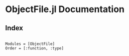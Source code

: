 # ObjectFile.jl Documentation

## Index
```@index
```

```@autodocs
Modules = [ObjectFile]
Order = [:function, :type]
```
